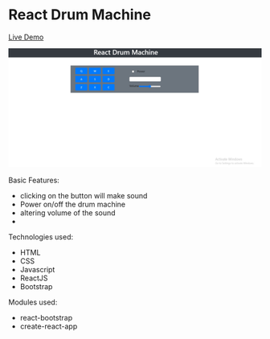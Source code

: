 # React Drum Machine

<a href="https://csb-bwge2u-lyer4o4yq-ahmadrazach.vercel.app/">Live Demo</a>

<img src="./demo.jpg" alt="Demo image"/>

Basic Features:

- clicking on the button will make sound
- Power on/off the drum machine
- altering volume of the sound
-

Technologies used:

- HTML
- CSS
- Javascript
- ReactJS
- Bootstrap

Modules used:

- react-bootstrap
- create-react-app
